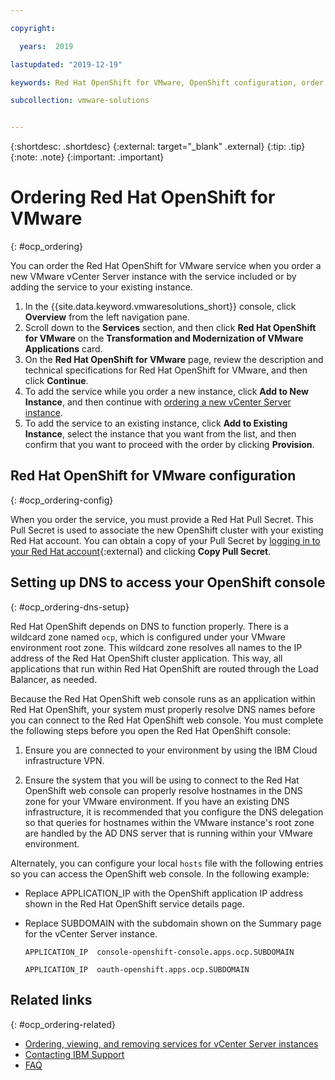 ```yaml
---

copyright:

  years:  2019

lastupdated: "2019-12-19"

keywords: Red Hat OpenShift for VMware, OpenShift configuration, order OpenShift

subcollection: vmware-solutions


---
```


{:shortdesc: .shortdesc}
{:external: target="_blank" .external}
{:tip: .tip}
{:note: .note}
{:important: .important}

# Ordering Red Hat OpenShift for VMware
{: #ocp_ordering}

You can order the Red Hat OpenShift for VMware service when you order a new VMware vCenter Server instance with the service included or by adding the service to your existing instance.

1. In the {{site.data.keyword.vmwaresolutions_short}} console, click **Overview** from the left navigation pane.
2. Scroll down to the **Services** section, and then click **Red Hat OpenShift for VMware** on the **Transformation and Modernization of VMware Applications** card.
3. On the **Red Hat OpenShift for VMware** page, review the description and technical specifications for Red Hat OpenShift for VMware, and then click **Continue**.
4. To add the service while you order a new instance, click **Add to New Instance**, and then continue with [ordering a new vCenter Server instance](/docs/services/vmwaresolutions?topic=vmware-solutions-vc_orderinginstance).
5. To add the service to an existing instance, click **Add to Existing Instance**, select the instance that you want from the list, and then confirm that you want to proceed with the order by clicking **Provision**.

## Red Hat OpenShift for VMware configuration
{: #ocp_ordering-config}

When you order the service, you must provide a Red Hat Pull Secret. This Pull Secret is used to associate the new OpenShift cluster with your existing Red Hat account. You can obtain a copy of your Pull Secret by [logging in to your Red Hat account](https://cloud.redhat.com/openshift/install/vsphere/user-provisioned){:external} and clicking **Copy Pull Secret**.

## Setting up DNS to access your OpenShift console
{: #ocp_ordering-dns-setup}

Red Hat OpenShift depends on DNS to function properly. There is a wildcard zone named `ocp`, which is configured under your VMware environment root zone. This wildcard zone resolves all names to the IP address of the Red Hat OpenShift cluster application. This way, all applications that run within Red Hat OpenShift are routed through the Load Balancer, as needed.

Because the Red Hat OpenShift web console runs as an application within Red Hat OpenShift, your system must properly resolve DNS names before you can connect to the Red Hat OpenShift web console. You must complete the following steps before you open the Red Hat OpenShift console:

1. Ensure you are connected to your environment by using the IBM Cloud infrastructure VPN.

2. Ensure the system that you will be using to connect to the Red Hat OpenShift web console can properly resolve hostnames in the DNS zone for your VMware environment. If you have an existing DNS infrastructure, it is recommended that you configure the DNS delegation so that queries for hostnames within the VMware instance's root zone are handled by the AD DNS server that is running within your VMware environment.

Alternately, you can configure your local `hosts` file with the following entries so you can access the OpenShift web console. In the following example:
* Replace APPLICATION_IP with the OpenShift application IP address shown in the Red Hat OpenShift service details page. 
* Replace SUBDOMAIN with the subdomain shown on the Summary page for the vCenter Server instance.

   `APPLICATION_IP  console-openshift-console.apps.ocp.SUBDOMAIN`

   `APPLICATION_IP  oauth-openshift.apps.ocp.SUBDOMAIN`

## Related links
{: #ocp_ordering-related}

* [Ordering, viewing, and removing services for vCenter Server instances](/docs/services/vmwaresolutions?topic=vmware-solutions-vc_addingremovingservices)
* [Contacting IBM Support](/docs/services/vmwaresolutions?topic=vmware-solutions-trbl_support)
* [FAQ](/docs/services/vmwaresolutions?topic=vmware-solutions-faq)

